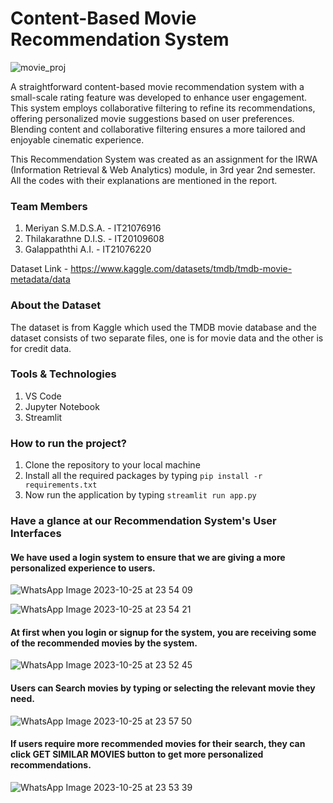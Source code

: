# Content-Based Movie Recommendation System 

![movie_proj](https://github.com/Meriyan99/Movie_Recommendation_System/assets/128514985/c7c5927e-53d2-454d-b1bb-103b3530c4ca)

A straightforward content-based movie recommendation system with a small-scale rating feature was developed to enhance user engagement. This system employs collaborative filtering to refine its recommendations, offering personalized movie suggestions based on user preferences. Blending content and collaborative filtering ensures a more tailored and enjoyable cinematic experience.

This Recommendation System was created as an assignment for the IRWA (Information Retrieval & Web Analytics) module, in 3rd year 2nd semester. All the codes with their explanations are mentioned in the report.
### Team Members
1. Meriyan S.M.D.S.A. - IT21076916
2. Thilakarathne D.I.S. - IT20109608
3. Galappaththi A.I. - IT21076220

Dataset Link - https://www.kaggle.com/datasets/tmdb/tmdb-movie-metadata/data

### About the Dataset
The dataset is from Kaggle which used the TMDB movie database and the dataset consists of two separate files, one is for movie data and the other is for credit data.

### Tools & Technologies
1. VS Code
2. Jupyter Notebook
3. Streamlit

### How to run the project?
1. Clone the repository to your local machine
2. Install all the required packages by typing ```pip install -r requirements.txt```
3. Now run the application by typing ```streamlit run app.py```

### Have a glance at our Recommendation System's User Interfaces

#### We have used a login system to ensure that we are giving a more personalized experience to users.
![WhatsApp Image 2023-10-25 at 23 54 09](https://github.com/Meriyan99/Movie_Recommendation_System/assets/128514985/7cf00e92-966f-4647-b945-7936fb12d965)

![WhatsApp Image 2023-10-25 at 23 54 21](https://github.com/Meriyan99/Movie_Recommendation_System/assets/128514985/9b92838e-10ee-4d52-92f3-7cce7d042f2e)

#### At first when you login or signup for the system, you are receiving some of the recommended movies by the system.
![WhatsApp Image 2023-10-25 at 23 52 45](https://github.com/Meriyan99/Movie_Recommendation_System/assets/128514985/acb0ae18-7727-4853-a429-ae4f86dbbe48)

#### Users can Search movies by typing or selecting the relevant movie they need.
![WhatsApp Image 2023-10-25 at 23 57 50](https://github.com/Meriyan99/Movie_Recommendation_System/assets/128514985/323e628c-a333-4a4d-978d-1fb024c12f7d)

#### If users require more recommended movies for their search, they can click GET SIMILAR MOVIES button to get more personalized recommendations.
![WhatsApp Image 2023-10-25 at 23 53 39](https://github.com/Meriyan99/Movie_Recommendation_System/assets/128514985/f3f712c1-3fe9-4f2a-b05b-e20cc58d1520)

